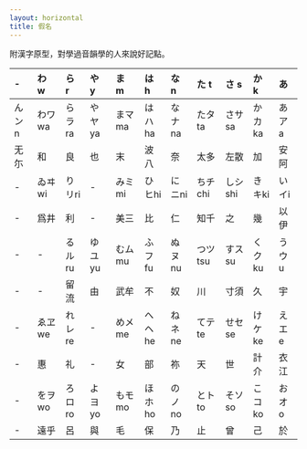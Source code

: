 ```yaml
---
layout: horizontal
title: 假名
---
```

附漢字原型，對學過音韻學的人來說好記點。

<table>
<thead>
<tr>
<th align="left">-</th>
<th align="left">わ w</th>
<th align="left">ら r</th>
<th align="left">や y</th>
<th align="left">ま m</th>
<th align="left">は h</th>
<th align="left">な n</th>
<th align="left">た t</th>
<th align="left">さ s</th>
<th align="left">か k</th>
<th align="left">あ</th>
</tr>
</thead>
<tbody>
<tr>
<td align="left">んンn</td>
<td align="left">わワwa</td>
<td align="left">らラra</td>
<td align="left">やヤya</td>
<td align="left">まマma</td>
<td align="left">はハha</td>
<td align="left">なナna</td>
<td align="left">たタta</td>
<td align="left">さサsa</td>
<td align="left">かカka</td>
<td align="left">あアa</td>
</tr>
<tr>
<td align="left">无尓</td>
<td align="left">和</td>
<td align="left">良</td>
<td align="left">也</td>
<td align="left">末</td>
<td align="left">波八</td>
<td align="left">奈</td>
<td align="left">太多</td>
<td align="left">左散</td>
<td align="left">加</td>
<td align="left">安阿</td>
</tr>
<tr>
<td align="left">-</td>
<td align="left">ゐヰwi</td>
<td align="left">りリri</td>
<td align="left">-</td>
<td align="left">みミmi</td>
<td align="left">ひヒhi</td>
<td align="left">にニni</td>
<td align="left">ちチchi</td>
<td align="left">しシshi</td>
<td align="left">きキki</td>
<td align="left">いイi</td>
</tr>
<tr>
<td align="left">-</td>
<td align="left">爲井</td>
<td align="left">利</td>
<td align="left">-</td>
<td align="left">美三</td>
<td align="left">比</td>
<td align="left">仁</td>
<td align="left">知千</td>
<td align="left">之</td>
<td align="left">幾</td>
<td align="left">以伊</td>
</tr>
<tr>
<td align="left">-</td>
<td align="left">-</td>
<td align="left">るルru</td>
<td align="left">ゆユyu</td>
<td align="left">むムmu</td>
<td align="left">ふフfu</td>
<td align="left">ぬヌnu</td>
<td align="left">つツtsu</td>
<td align="left">すスsu</td>
<td align="left">くクku</td>
<td align="left">うウu</td>
</tr>
<tr>
<td align="left">-</td>
<td align="left">-</td>
<td align="left">留流</td>
<td align="left">由</td>
<td align="left">武牟</td>
<td align="left">不</td>
<td align="left">奴</td>
<td align="left">川</td>
<td align="left">寸須</td>
<td align="left">久</td>
<td align="left">宇</td>
</tr>
<tr>
<td align="left">-</td>
<td align="left">ゑヱwe</td>
<td align="left">れレre</td>
<td align="left">-</td>
<td align="left">めメme</td>
<td align="left">へヘhe</td>
<td align="left">ねネne</td>
<td align="left">てテte</td>
<td align="left">せセse</td>
<td align="left">けケke</td>
<td align="left">えエe</td>
</tr>
<tr>
<td align="left">-</td>
<td align="left">惠</td>
<td align="left">礼</td>
<td align="left">-</td>
<td align="left">女</td>
<td align="left">部</td>
<td align="left">祢</td>
<td align="left">天</td>
<td align="left">世</td>
<td align="left">計介</td>
<td align="left">衣江</td>
</tr>
<tr>
<td align="left">-</td>
<td align="left">をヲwo</td>
<td align="left">ろロro</td>
<td align="left">よヨyo</td>
<td align="left">もモmo</td>
<td align="left">ほホho</td>
<td align="left">のノno</td>
<td align="left">とトto</td>
<td align="left">そソso</td>
<td align="left">こコko</td>
<td align="left">おオo</td>
</tr>
<tr>
<td align="left">-</td>
<td align="left">遠乎</td>
<td align="left">呂</td>
<td align="left">與</td>
<td align="left">毛</td>
<td align="left">保</td>
<td align="left">乃</td>
<td align="left">止</td>
<td align="left">曾</td>
<td align="left">己</td>
<td align="left">於</td>
</tr>
</tbody>
</table>
